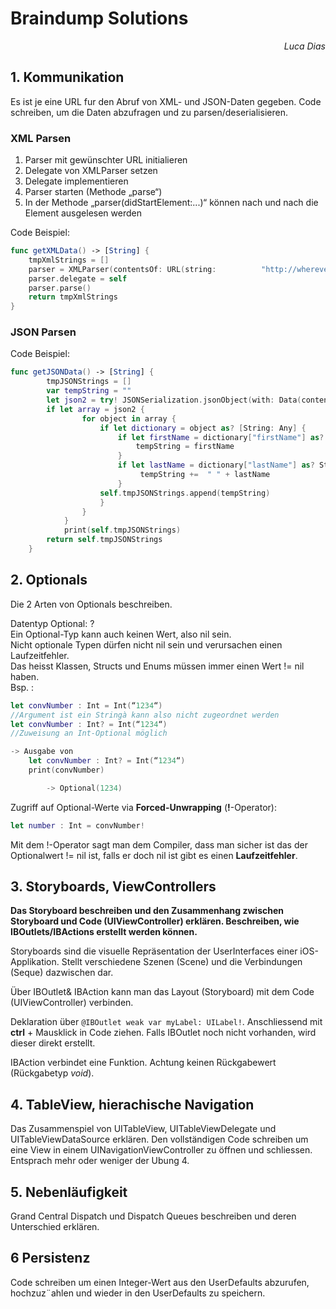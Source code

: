 # Braindump Solutions

 <i style=float:right;>Luca Dias</i> <br>

## 1. Kommunikation

Es ist je eine URL fur den Abruf von XML- und JSON-Daten gegeben. Code schreiben, um die Daten abzufragen und zu parsen/deserialisieren.


### XML Parsen

1. Parser mit gewünschter URL initialieren
2. Delegate von XMLParser setzen
3. Delegate implementieren
4. Parser starten (Methode „parse“)
5. In der Methode „parser(didStartElement:...)“ können nach und nach die Element ausgelesen werden

Code Beispiel:
```swift
func getXMLData() -> [String] {
    tmpXmlStrings = []
    parser = XMLParser(contentsOf: URL(string:          "http://wherever.ch/hslu/iPhoneAdressData.xml")!)!
    parser.delegate = self
    parser.parse()
    return tmpXmlStrings
}
```

### JSON Parsen

Code Beispiel:

```swift
func getJSONData() -> [String] {
        tmpJSONStrings = []
        var tempString = ""
        let json2 = try! JSONSerialization.jsonObject(with: Data(contentsOf: URL(string: "http://wherever.ch/hslu/iPhoneAdressData.json")!), options: JSONSerialization.ReadingOptions.mutableContainers) as? [Any]
        if let array = json2 {
                for object in array {
                    if let dictionary = object as? [String: Any] {
                        if let firstName = dictionary["firstName"] as? String {
                            tempString = firstName
                        }
                        if let lastName = dictionary["lastName"] as? String {
                             tempString +=  " " + lastName
                        }
                    self.tmpJSONStrings.append(tempString)
                    }
                }
            }
            print(self.tmpJSONStrings)
        return self.tmpJSONStrings
    }
```

## 2. Optionals

Die 2 Arten von Optionals beschreiben.

Datentyp Optional: <DatenTyp>?  
Ein Optional-Typ kann auch keinen Wert, also nil sein.  
Nicht optionale Typen dürfen nicht nil sein und verursachen einen Laufzeitfehler.  
Das heisst Klassen, Structs und Enums müssen immer einen Wert != nil haben.  
Bsp. :
```swift
let convNumber : Int = Int(“1234“) 
//Argument ist ein Stringà kann also nicht zugeordnet werden
let convNumber : Int? = Int(“1234“) 
//Zuweisung an Int-Optional möglich

-> Ausgabe von
    let convNumber : Int? = Int(“1234“)
    print(convNumber)

        -> Optional(1234)
```

Zugriff auf Optional-Werte via __Forced-Unwrapping__ (__!__-Operator):  

```swift
let number : Int = convNumber!
```
Mit dem !-Operator sagt man dem Compiler, dass man sicher ist das der Optionalwert != nil ist, falls er doch nil ist gibt es einen __Laufzeitfehler__.

## 3. Storyboards, ViewControllers

**Das Storyboard beschreiben und den Zusammenhang zwischen Storyboard und Code (UIViewController) erklären. Beschreiben, wie IBOutlets/IBActions erstellt werden können.**

Storyboards sind die visuelle Repräsentation der UserInterfaces einer iOS-Applikation. Stellt verschiedene Szenen (Scene) und die Verbindungen (Seque) dazwischen dar.

Über IBOutlet& IBAction kann man das Layout (Storyboard) mit dem Code (UIViewController) verbinden.

Deklaration über ``` @IBOutlet weak var myLabel: UILabel! ```. Anschliessend mit **ctrl** + Mausklick in Code ziehen. Falls IBOutlet noch nicht vorhanden, wird dieser direkt erstellt.

IBAction verbindet eine Funktion. Achtung keinen Rückgabewert (Rückgabetyp *void*).

## 4. TableView, hierachische Navigation

Das Zusammenspiel von UITableView, UITableViewDelegate und UITableViewDataSource erklären. Den vollständigen Code schreiben um eine View in einem UINavigationViewController zu öffnen und
schliessen. Entsprach mehr oder weniger der Ubung 4.

## 5. Nebenläufigkeit

Grand Central Dispatch und Dispatch Queues beschreiben und deren Unterschied erklären.

## 6 Persistenz

Code schreiben um einen Integer-Wert aus den UserDefaults abzurufen, hochzuz¨ahlen und wieder in den UserDefaults zu speichern.
